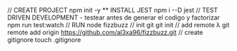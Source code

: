 // CREATE PROJECT
npm init -y
** INSTALL JEST
npm i --D jest
// TEST  DRIVEN DEVELOPMENT - testear antes de generar el codigo y factorizar 
npm run test:watch
// RUN
node fizzbuzz
// init git
git init
// add remote
λ git remote add origin https://github.com/al3xa96/fizzbuzz.git
// create gitignore
touch .gitignore 